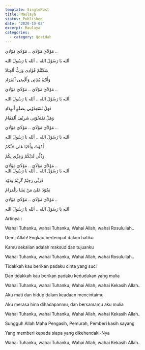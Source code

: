```yaml
---
template: SinglePost
title: Maulaya
status: Published
date: '2020-10-02'
excerpt: Maulaya
categories:
  - category: Qosidah
---
```

مَوْلاَيَ مَوْلَايَ .. مَوْلَايَ مَوْلَايَ ..  
اَلله يَا رَسُوْلَ الله .. اَلله يَا رَسُولَ الله  

سَکَنْتُمْ فُؤَادِى وَرَبُّ اْلعِبَادْ  

وَأَنْتُمْ مُنَائِی وَأَقْصَی اْلمُرَادِ  

مَوْلاَيَ مَوْلَايَ .. مَوْلَايَ مَوْلَايَ ..  
اَلله يَا رَسُوْلَ الله .. اَلله يَا رَسُولَ الله

فَهَلْ تُسْعِدُوْنِي بِصَفْوِ اْلوِدَادِ  

وَهَلْ تَمْنَحُوْنِی شَرِيْفَ اْلمَقَامْ

مَوْلاَيَ مَوْلَايَ .. مَوْلَايَ مَوْلَايَ ..    
اَلله يَا رَسُوْلَ الله .. اَلله يَا رَسُولَ الله

أَمُوْتُ وَأَحْيَا عَلیٰ حُبِّکمُ

وَذُلِّی لَدَيْکُمْ وَعِزِّی بِکُمْ

مَوْلاَيَ مَوْلَايَ .. مَوْلَايَ مَوْلَايَ ..  
اَلله يَا رَسُوْلَ الله .. اَلله يَا رَسُولَ الله

فَرَبِّى رَحِيْمٌ گَرِيْمٌ وَدُوْد

يَجُوْدُ عَلیٰ مَنْ يَشَا باِلْمَرَامْ

مَوْلاَيَ مَوْلَايَ .. مَوْلَايَ مَوْلَايَ ..  
اَلله يَا رَسُوْلَ الله .. اَلله يَا رَسُولَ الله



Artinya :

Wahai Tuhanku, wahai Tuhanku, Wahai Allah, wahai Rosulullah..

Demi Allah! Engkau bertempat dalam hatiku

Kamu sekalian adalah maksud dan tujuanku

Wahai Tuhanku, wahai Tuhanku, Wahai Allah, wahai Rosulullah..

Tidakkah kau berikan padaku cinta yang suci

Dan tidakkah kau berikan padaku kedudukan yang mulia

Wahai Tuhanku, wahai Tuhanku, Wahai Allah, wahai Kekasih Allah..

Aku mati dan hidup dalam keadaan mencintaimu

Aku merasa hina dihadapanmu, dan bersamamu aku mulia

Wahai Tuhanku, wahai Tuhanku, Wahai Allah, wahai Kekasih Allah..

Sungguh Allah Maha Pengasih, Pemurah, Pemberi kasih sayang

Yang memberi kepada siapa yang dikehendaki-Nya

Wahai Tuhanku, wahai Tuhanku, Wahai Allah, wahai Kekasih Allah..

